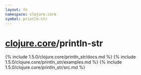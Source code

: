 ```yaml
---
layout: fn
namespace: clojure.core
symbol: println-str
---
```


# [clojure.core](../)/println-str

{% include 1.5.0/clojure.core/println_str/docs.md %}
{% include 1.5.0/clojure.core/println_str/examples.md %}
{% include 1.5.0/clojure.core/println_str/src.md %}

